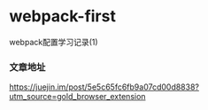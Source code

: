 # webpack-first
webpack配置学习记录(1)


### 文章地址
https://juejin.im/post/5e5c65fc6fb9a07cd00d8838?utm_source=gold_browser_extension